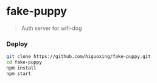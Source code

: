 # fake-puppy

> Auth server for wifi-dog

### Deploy

```bash
git clone https://github.com/higuoxing/fake-puppy.git
cd fake-puppy
npm install
npm start
```
